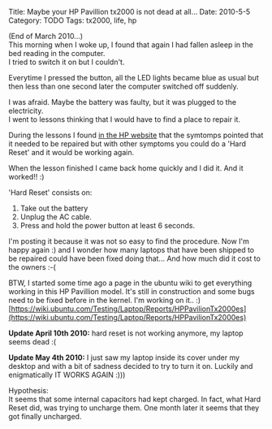 Title: Maybe your HP Pavillion tx2000 is not dead at all...
Date: 2010-5-5
Category: TODO
Tags: tx2000, life, hp

(End of March 2010...)  
This morning when I woke up, I found that again I had fallen asleep in the bed reading in the computer.  
I tried to switch it on but I couldn't.

Everytime I pressed the button, all the LED lights became blue as usual but then less than one second later the computer switched off suddenly.

I was afraid. Maybe the battery was faulty, but it was plugged to the electricity.  
I went to lessons thinking that I would have to find a place to repair it.

During the lessons I found [in the HP website](http://h20000.www2.hp.com/bizsupport/TechSupport/Document.jsp?lang=en&cc=us&taskId=110&prodSeriesId=3650975&prodTypeId=321957&prodSeriesId=3650975&objectID=c00372748)
that the symtomps pointed that it needed to be repaired but with other symptoms you could do a 'Hard Reset' and it would be working again.

When the lesson finished I came back home quickly and I did it. And it worked!! :)

'Hard Reset' consists on:

1. Take out the battery
2. Unplug the AC cable.
3. Press and hold the power button at least 6 seconds.

I'm posting it because it was not so easy to find the procedure. Now I'm happy again :) and I wonder how many laptops that have been
shipped to be repaired could have been fixed doing that... And how much did it cost to the owners :-(

BTW, I started some time ago a page in the ubuntu wiki to get everything working in this HP Pavillion model. It's still in construction
and some bugs need to be fixed before in the kernel. I'm working on it.. :)  
[https://wiki.ubuntu.com/Testing/Laptop/Reports/HPPavilionTx2000es](https://wiki.ubuntu.com/Testing/Laptop/Reports/HPPavilionTx2000es)

**Update April 10th 2010:** hard reset is not working anymore, my laptop seems dead :(

**Update May 4th 2010:** I just saw my laptop inside its cover under my desktop and with a bit of sadness decided to try to turn it on.
Luckily and enigmatically IT WORKS AGAIN :)))

Hypothesis:  
It seems that some internal capacitors had kept charged. In fact, what Hard Reset
did, was trying to uncharge them. One month later it seems that they got finally uncharged.
